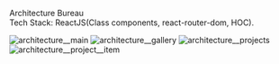 Architecture Bureau<br>
Tech Stack: ReactJS(Class components, react-router-dom, HOC).<br>


![architecture__main](https://user-images.githubusercontent.com/87814580/173549928-0754e6dc-66c2-49f9-ae6f-532f711508a9.jpeg)
![architecture__gallery](https://user-images.githubusercontent.com/87814580/173549947-7a2f1fce-ac5b-4d7b-a668-bd8d4994c4b5.jpeg)
![architecture__projects](https://user-images.githubusercontent.com/87814580/173549961-ba29f0de-5fd3-498f-91f6-acd479cd2ece.jpeg)
![architecture__project__item](https://user-images.githubusercontent.com/87814580/173549970-04ef0485-c24c-43d3-8792-a700ce1b7526.jpeg)
